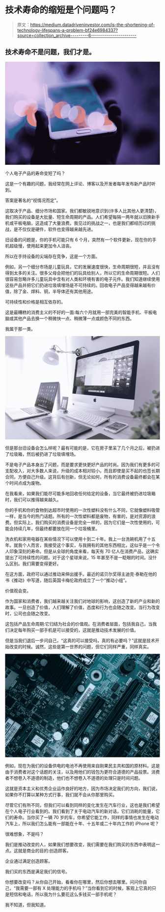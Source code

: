 # 技术寿命的缩短是个问题吗？

> 原文：<https://medium.datadriveninvestor.com/is-the-shortening-of-technology-lifespans-a-problem-bf24e6984337?source=collection_archive---------6----------------------->

## 技术寿命不是问题，我们才是。

![](img/9280ca5c5dad6ab6eee7c620690b33dc.png)

个人电子产品的寿命变短了吗？

这是一个有趣的问题，我经常在网上评论、博客以及开发者每年发布新产品时听到。

答案是著名的“视情况而定”。

这取决于产品、细分市场和国家。我们都敏锐地意识到(许多人比其他人更清楚)，我们购买的设备是大批量、短生命周期的产品。人们希望每隔一两年就以旧换新手机或平板电脑，这造成了大量浪费。我见过的挑战之一，也是我们都经历过的挑战，是不仅仅是硬件，软件也变得越来越先进。

旧设备的问题是，你的手机可能只有 6 个月，突然有一个软件更新，现在你的手机超级慢，使用起来更加令人沮丧。

所以在手持设备的尖端存在竞争，这是一个方面。

例如，另一个细分市场是儿童玩具，它的发展速度很快，生命周期很短，并且没有得到太多的关注。很多父母会把他们的玩具给别人，所以它的生命周期很短。人们很容易忽略许多儿童玩具中含有对人类和环境有害的电子元件。我们知道继续使用这些产品并把它们扔进垃圾填埋场是不可持续的。回收电子产品变得越来越有价值，除了金、焊料、铜，半导体还有其他用途。

可持续性和价格是相互依存的。

这是最糟糕的消费主义的不好的一面:每六个月就用一部完美的智能手机、平板电脑或其他产品去换一个稍微快一点、稍微薄一点或颜色不同的东西。

我属于那一类。

![](img/139ac072ffacd0b5ba8e2dad636b62bb.png)

但是那台旧设备会怎么样呢？最有可能的是，它在房子里呆了几个月之后，被扔进了垃圾箱，然后被扔进了垃圾填埋场。

不是电子产品本身出了问题，而是要求更快更好产品的时尚。因为我们有更多的可支配收入，对大多数人来说，升级的成本相对较小。而且即使是买不起的也签长期合同，方便自己升级。这背后有创新，但无论如何，所有的消费设备最终都会在某个时间点成为废物。

在我看来，如果我们能尽可能多地回收任何给定的设备，当它最终被扔进垃圾箱时，我们可以推得越来越久。

你的手机和你的食物到达超市时使用的一次性塑料没有什么不同，它就像塑料吸管一样，是当今的热门话题。所有的一次性塑料都是废物，有害的，是对资源的浪费。但实际上，我们购买的消费设备是完全一样的，因为它们是一次性使用的，可能会持续几年，但最终都要放在同一个垃圾桶里。

洗衣机和家用电器在某些情况下可以使用十到二十年。我上一台洗碗机用了十五年。就我个人而言，我接受这个事实，与我拥有的其他东西相比，这似乎是一个令人印象深刻的寿命。但是从全球的角度来看，每天有 70 亿人在消费产品，这确实提出了可持续性的问题。对于这个星球来说，15 年甚至不是一眨眼的时间。没什么区别。我们需要变得更好。

在这方面，政府可以通过推动来伸出援手。最近的诺贝尔奖得主迪克·泰勒在他的书《推动》中写道，随后英国卡梅伦政府成立了一个“推动小组”。

价值观会变。

作为国家和消费者，我们越来越关注我们对地球的影响，这创造了新的产业和新的故事。一旦创造了价值，人们理解了价值，态度和行为也会随之改变。当行为改变时，公司也会随之改变。

这包括产品生命周期:它归结为社会的价值观。在消费者层面，包括我自己，当我们决定每年购买一部手机是可以接受的，这就是推动技术发展的价值。

但是当我们退后一步问自己，“这真的可以接受吗，真的有必要吗？”这就是技术开始改变的时候。诚然，这些是第一世界的问题，但它们同样严重，同样真实。

![](img/929a6ec04c55e70db8f9671d37d8b75b.png)

例如，现在为我们的设备供电的电池不再使用来自刚果民主共和国的原材料。这是由于消费者对这个话题的关注，以及用他们的钱包为更符合道德的产品投票。消费者不想卷入不道德的制造，他们也不想卷入不道德的处理只是时间问题。

这就是资本主义和优秀企业运作良好的地方，因为市场决定我们的方向，我们说，如果你不打算以某种方式行事，我们就不会从你那里购买。

尽管它们有所不同，但我们可以看到同样的变化发生在汽车行业，这也是我们希望在个人电子行业看到的。我们看到了关于电动汽车的新对话，它们消耗的能量，它们的寿命。当你买了一辆 70 岁的车，你希望它能工作，同样的事情也发生在电动汽车上，所以我们怎么能有一部能在十年、十五年或二十年内工作的 iPhone 呢？

很难想象，不是吗？

我们是推动改变的人，如果我们想要改变，我们需要在我们购买的东西中表明这一点。这就是商业的目的:创造顾客。

企业通过满足创造顾客。

我们买的东西是满足我们的信号。

你想要改变吗？从你自己开始，看看你在哪里，然后你想去哪里。问问你自己，“我需要一部有 X 处理能力的手机吗？”当你看到它的时候，客观上它真的只是短信和电话，所以我为什么要花这么多钱买一部手机呢？

我不知道，但我知道。